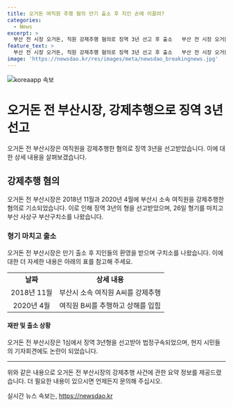 ```yaml
---
title: 오거돈 여직원 추행 혐의 만기 출소 후 지인 손에 이끌려?
categories:
  - News
excerpt: >
  부산 전 시장 오거돈, 직원 강제추행 혐의로 징역 3년 선고 후 출소   부산 전 시장 오거돈이 직원들을 강제추행한 혐의로 징역 3년을 선고받고 출소했다. 오 전 시장은 2018년 11월과 2020년 4월에 여직원들을 강제추행하고 상해를 입힌 혐의로 기소됐으며, 3년간의 복역을 마치고 자유의 몸을 얻었다. 함께한 지인들의 환영 속에 출소한 그는 어떤 계획을 갖고 있는지 현장에서의 질문에는 답하지 않았다.
feature_text: >
  부산 전 시장 오거돈, 직원 강제추행 혐의로 징역 3년 선고 후 출소   부산 전 시장 오거돈이 직원들을 강제추행한 혐의로 징역 3년을 선고받고 출소했다. 오 전 시장은 2018년 11월과 2020년 4월에 여직원들을 강제추행하고 상해를 입힌 혐의로 기소됐으며, 3년간의 복역을 마치고 자유의 몸을 얻었다. 함께한 지인들의 환영 속에 출소한 그는 어떤 계획을 갖고 있는지 현장에서의 질문에는 답하지 않았다.
image: 'https://newsdao.kr/res/images/meta/newsdao_breakingnews.jpg'
---
```


<p><img src="https://newsdao.kr/res/images/meta/newsdao_breakingnews.jpg" alt="koreaapp 속보" /></p>

<h1>오거돈 전 부산시장, 강제추행으로 징역 3년 선고</h1>

<p data-ke-size="size16">오거돈 전 부산시장은 여직원을 강제추행한 혐의로 징역 3년을 선고받았습니다. 이에 대한 상세 내용을 살펴보겠습니다.</p>

<h2>강제추행 혐의</h2>

<p data-ke-size="size16">오거돈 전 부산시장은 2018년 11월과 2020년 4월에 부산시 소속 여직원을 강제추행한 혐의로 기소되었습니다. 이로 인해 징역 3년의 형을 선고받았으며, 26일 형기를 마치고 부산 사상구 부산구치소를 나왔습니다.</p>

<h3>형기 마치고 출소</h3>

<p data-ke-size="size16">오거돈 전 부산시장은 만기 출소 후 지인들의 환영을 받으며 구치소를 나왔습니다. 이에 대한 더 자세한 내용은 아래의 표를 참고해 주세요.</p>

<table>
  <tr>
    <td style="text-align: center; height: 17px;"><b>날짜</b></td>
    <td style="text-align: center; height: 17px;"><b>상세 내용</b></td>
  </tr>
  <tr>
    <td style="text-align: center; height: 17px;">2018년 11월</td>
    <td style="text-align: center; height: 17px;">부산시 소속 여직원 A씨를 강제추행</td>
  </tr>
  <tr>
    <td style="text-align: center; height: 17px;">2020년 4월</td>
    <td style="text-align: center; height: 17px;">여직원 B씨를 추행하고 상해를 입힘</td>
  </tr>
</table>

<h4>재판 및 출소 상황</h4>

<p data-ke-size="size16">오거돈 전 부산시장은 1심에서 징역 3년형을 선고받아 법정구속되었으며, 현지 시민들의 기자회견에도 논란이 되었습니다.</p>

<hr>

<p data-ke-size="size16">위와 같은 내용으로 오거돈 전 부산시장의 강제추행 사건에 관한 요약 정보를 제공드렸습니다. 더 필요한 내용이 있으시면 언제든지 문의해 주십시오.</p>
실시간 뉴스 속보는, <a href="https://newsdao.kr" rel="dofollow">https://newsdao.kr</a>


